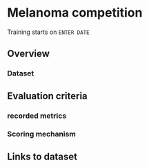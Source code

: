 # Melanoma competition

Training starts on `ENTER DATE`


## Overview

### Dataset 

## Evaluation criteria 

### recorded metrics 

### Scoring mechanism

## Links to dataset 

